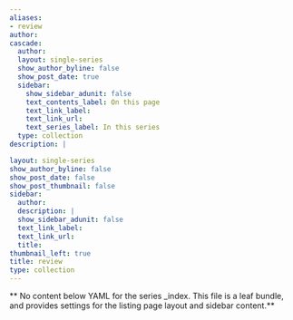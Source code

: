 ```yaml
---
aliases:
- review
author: 
cascade:
  author: 
  layout: single-series
  show_author_byline: false
  show_post_date: true
  sidebar:
    show_sidebar_adunit: false
    text_contents_label: On this page
    text_link_label: 
    text_link_url: 
    text_series_label: In this series
  type: collection
description: |

layout: single-series
show_author_byline: false
show_post_date: false
show_post_thumbnail: false
sidebar:
  author:
  description: |
  show_sidebar_adunit: false
  text_link_label: 
  text_link_url: 
  title: 
thumbnail_left: true
title: review
type: collection
---
```


** No content below YAML for the series _index. This file is a leaf bundle, and provides settings for the listing page layout and sidebar content.**

